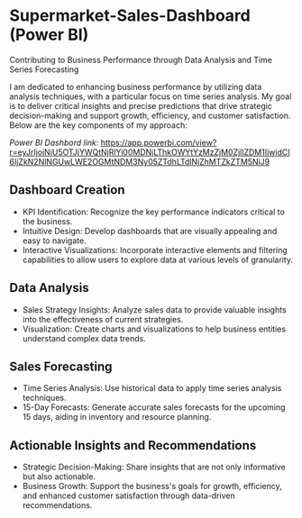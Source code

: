 # Supermarket-Sales-Dashboard (Power BI)

Contributing to Business Performance through Data Analysis and Time Series Forecasting

I am dedicated to enhancing business performance by utilizing data analysis techniques, with a particular focus on time series analysis. My goal is to deliver critical insights and precise predictions that drive strategic decision-making and support growth, efficiency, and customer satisfaction. Below are the key components of my approach:

_Power BI Dashbord link_: https://app.powerbi.com/view?r=eyJrIjoiNjU5OTJjYWQtNjRlYi00MDNjLThkOWYtYzMzZjM0ZjllZDM1IiwidCI6IjZkN2NlNGUwLWE2OGMtNDM3Ny05ZTdhLTdlNjZhMTZkZTM5NiJ9

## Dashboard Creation

* KPI Identification: Recognize the key performance indicators critical to the business.
* Intuitive Design: Develop dashboards that are visually appealing and easy to navigate.
* Interactive Visualizations: Incorporate interactive elements and filtering capabilities to allow users to explore data at various levels of granularity.

## Data Analysis

* Sales Strategy Insights: Analyze sales data to provide valuable insights into the effectiveness of current strategies.
* Visualization: Create charts and visualizations to help business entities understand complex data trends.

## Sales Forecasting

* Time Series Analysis: Use historical data to apply time series analysis techniques.
* 15-Day Forecasts: Generate accurate sales forecasts for the upcoming 15 days, aiding in inventory and resource planning.

## Actionable Insights and Recommendations

* Strategic Decision-Making: Share insights that are not only informative but also actionable.
* Business Growth: Support the business's goals for growth, efficiency, and enhanced customer satisfaction through data-driven recommendations.
